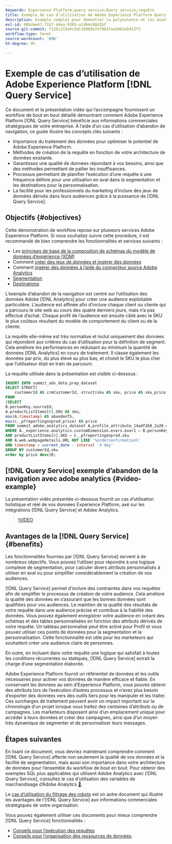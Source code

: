 ```yaml
---
keywords: Experience Platform;query service;Query service;requête
title: Exemple de cas d’utilisation de Adobe Experience Platform Query Service
description: Exemple complet pour démontrer la polyvalence et les avantages de Adobe Experience Platform Query Service.
exl-id: 00bdae47-71b7-44ea-9365-a1d64c88d2bf
source-git-commit: f129c215ebc5dc169b9a7ef9b3faa3463ab413f3
workflow-type: tm+mt
source-wordcount: '696'
ht-degree: 0%

---
```


# Exemple de cas d’utilisation de Adobe Experience Platform [!DNL Query Service]

Ce document et la présentation vidéo qui l’accompagne fournissent un workflow de bout en bout détaillé démontrant comment Adobe Experience Platform [!DNL Query Service] bénéficie aux informations commerciales stratégiques de votre entreprise. À l’aide d’un cas d’utilisation d’abandon de navigation, ce guide illustre les concepts clés suivants :

* Importance du traitement des données pour optimiser le potentiel de Adobe Experience Platform.
* Méthodes de création de la requête en fonction de votre architecture de données existante.
* Garantissez une qualité de données répondant à vos besoins, ainsi que des méthodes permettant de pallier les insuffisances.
* Processus permettant de planifier l’exécution d’une requête à une fréquence définie pour une utilisation en aval dans la segmentation et les destinations pour la personnalisation.
* La facilité pour les professionnels du marketing d’inclure des jeux de données dérivés dans leurs audiences grâce à la puissance de [!DNL Query Service].

## Objectifs {#objectives}

Cette démonstration de workflow repose sur plusieurs services Adobe Experience Platform. Si vous souhaitez suivre cette procédure, il est recommandé de bien comprendre les fonctionnalités et services suivants :

* Les [principes de base de la composition de schémas du modèle de données d’expérience (XDM)](../../xdm/schema/composition.md)
* Comment [ créer des jeux de données et ingérer des données ](https://experienceleague.adobe.com/docs/platform-learn/tutorials/data-ingestion/create-datasets-and-ingest-data.html?lang=fr)
* Comment [ingérer des données à l’aide du connecteur source Adobe Analytics](https://experienceleague.adobe.com/docs/platform-learn/tutorials/sources/ingest-data-from-adobe-analytics.html?lang=fr)
* [Segmentation](../../segmentation/home.md)
* [Destinations](../../destinations/home.md)

L’exemple d’abandon de la navigation est centré sur l’utilisation des données Adobe [!DNL Analytics] pour créer une audience exploitable particulière. L’audience est affinée afin d’inclure chaque client ou cliente qui a parcouru le site web au cours des quatre derniers jours, mais n’a pas effectué d’achat. Chaque profil de l’audience est ensuite ciblé avec le SKU le plus coûteux résultant du modèle de comportement du client ou de la cliente.

La requête elle-même est très normative et inclut uniquement des données qui répondent aux critères du cas d’utilisation pour la définition de segment. Cela améliore les performances en réduisant au minimum la quantité de données [!DNL Analytics] en cours de traitement. Il classe également les données par prix, du plus élevé au plus bas, et choisit le SKU le plus cher que l’utilisateur était en train de parcourir.

La requête utilisée dans la présentation est visible ci-dessous :

```sql
INSERT INTO summit_adv_data_prep_dataset
SELECT STRUCT(
    customerId AS crmCustomerId, struct(sku AS sku, price AS sku_price, abandonTS AS abandonTS) AS abandonBrowse) AS _pfreportingonprod
FROM
(SELECT
B.personKey.sourceId,
A.productListItems[0].SKU AS sku,
max(A.timestamp) AS abandonTS,
max(c._pfreportingonprod.price) AS price
FROM summit_adobe_analytics_dataset A,profile_attribute_14adf268_2a20_4dee_bee6_a6b0e34616a9 B,summit_product_dataset c
WHERE A._experience.analytics.customDimension.evars.evar1 = B.personKey.sourceID
AND productListItems[0].SKU = C._pfreportingonprod.sku
AND A.web.webpagedetails.URL NOT LIKE '%orderconfirmation%'
AND timestamp > current_date - interval '4 day'
GROUP BY customerId,sku
order by price desc)D;
```

## [!DNL Query Service] exemple d’abandon de la navigation avec adobe analytics {#video-example}

La présentation vidéo présentée ci-dessous fournit un cas d’utilisation holistique et réel de vos données Experience Platform, axé sur les intégrations [!DNL Query Service] et Adobe Analytics.

>[!VIDEO](https://video.tv.adobe.com/v/342533?quality=12&learn=on)

## Avantages de la [!DNL Query Service] {#benefits}

Les fonctionnalités fournies par [!DNL Query Service] servent à de nombreux objectifs. Vous pouvez l’utiliser pour répondre à une logique complexe de segmentation, pour calculer divers attributs personnalisés à utiliser en aval ou pour simplifier considérablement la création de vos audiences.

[!DNL Query Service] permet d’inclure des contraintes dans vos requêtes afin de simplifier le processus de création de votre audience. Cela améliore la qualité des données en s’assurant que les bonnes données sont qualifiées pour vos audiences. Le maintien de la qualité des résultats de votre requête dans une audience précise et contribue à la fiabilité des données. Vous pouvez également enregistrer votre audience en créant des schémas et des tables personnalisées en fonction des attributs dérivés de votre requête. Un tableau personnalisé peut être activé pour Profil et vous pouvez utiliser ces points de données pour la segmentation et la personnalisation. Cette fonctionnalité est utile pour les marketeurs qui souhaitent créer une audience claire de personnes.

En outre, en incluant dans votre requête une logique qui satisfait à toutes les conditions récurrentes ou statiques, [!DNL Query Service] extrait la charge d’une segmentation élaborée.

Adobe Experience Platform fournit un référentiel de données et les outils nécessaires pour activer vos données de manière efficace et fiable. En conservant les données au sein d’Experience Platform, vous pouvez obtenir des attributs lors de l’exécution d’autres processus et n’avez plus besoin d’exporter des données vers des outils tiers pour les manipuler et les traiter. Ces surcharges de traitement peuvent avoir un impact important sur la chronologie d’un projet lorsque vous traitez des centaines d’attributs ou de campagnes. Les marketeurs disposent ainsi d’un emplacement unique pour accéder à leurs données et créer des campagnes, ainsi que d’un moyen très dynamique de segmenter et de personnaliser leurs messages.

## Étapes suivantes

En lisant ce document, vous devriez maintenant comprendre comment [!DNL Query Service] affecte non seulement la qualité de vos données et la facilité de segmentation, mais aussi son importance dans votre architecture de données pour l’ensemble du workflow de bout en bout. Pour obtenir des exemples SQL plus applicables qui utilisent Adobe Analytics avec [!DNL Query Service], consultez le cas d’utilisation des variables de marchandisage d’Adobe Analytics [&#128279;](./merchandising-variables.md).

Le [cas d’utilisation du filtrage des robots](./bot-filtering.md) est un autre document qui illustre les avantages de l’[!DNL Query Service] aux informations commerciales stratégiques de votre organisation.

Vous pouvez également utiliser ces documents pour mieux comprendre [!DNL Query Service] fonctionnalités :

* [Conseils pour l’exécution des requêtes](../best-practices/writing-queries.md)
* [Conseils pour l’organisation des ressources de données](../best-practices/organize-data-assets.md).


